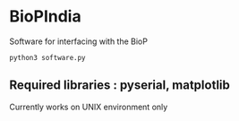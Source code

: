 # BioPIndia
Software for interfacing with the BioP

`python3 software.py`

## Required libraries : pyserial, matplotlib

Currently works on UNIX environment only
